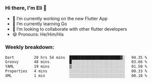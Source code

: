 ### Hi there, I'm Eli 👋
- 🔭 I’m currently working on the new Flutter App
- 🌱 I’m currently learning Go
- 🦄 I’m looking to collaborate with other flutter developers
- 😄 Pronouns: He/Him/His

### Weekly breakdown:
<!--START_SECTION:waka-->

```txt
Dart         20 hrs 54 mins  ███████████████████████▓░   94.35 %
Groovy       48 mins         █░░░░░░░░░░░░░░░░░░░░░░░░   03.66 %
YAML         19 mins         ▒░░░░░░░░░░░░░░░░░░░░░░░░   01.50 %
Properties   4 mins          ░░░░░░░░░░░░░░░░░░░░░░░░░   00.33 %
XML          1 min           ░░░░░░░░░░░░░░░░░░░░░░░░░   00.10 %
```

<!--END_SECTION:waka-->
